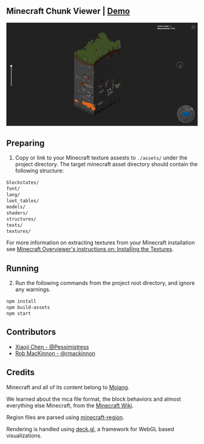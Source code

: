 
## Minecraft Chunk Viewer | [Demo](http://pessimistress.github.io/minecraft/)

![Screencast](./screencast.gif)

## Preparing

1. Copy or link to your Minecraft texture assests to ```./assets/``` under the project directory. The target minecraft asset directory should contain the following structure:
```
blockstates/
font/
lang/
loot_tables/
models/
shaders/
structures/
texts/
textures/
```
  For more information on extracting textures from your Minecraft installation see [Minecraft Overviewer's instructions on: Installing the Textures](http://docs.overviewer.org/en/latest/running/#installing-the-textures).

## Running
2. Run the following commands from the project root directory, and ignore any warnings.
```
npm install
npm build-assets
npm start
```

## Contributors

* [Xiaoji Chen - @Pessimistress](https://github.com/Pessimistress)
* [Rob MacKinnon - @rmackinnon](https://github.com/rmackinnon)

## Credits

Minecraft and all of its content belong to [Mojang](http://mojang.net).

We learned about the mca file format, the block behaviors and almost everything else Minecraft, from the [Minecraft Wiki](http://minecraft.gamepedia.com/).

Region files are parsed using [minecraft-region](https://github.com/maxogden/minecraft-region).

Rendering is handled using [deck.gl](https://github.com/uber/deck.gl), a framework for WebGL based visualizations.
